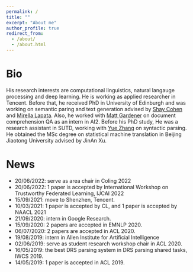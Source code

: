 ```yaml
---
permalink: /
title: ""
excerpt: "About me"
author_profile: true
redirect_from: 
  - /about/
  - /about.html
---
```


Bio
======
His research interests are computational linguistics, natural langauge processing and deep learning. He is working as applied researcher in Tencent. Before that, he received PhD in University of Edinburgh and was working on semantic paring and text generation advised by <a href="http://homepages.inf.ed.ac.uk/scohen/">Shay Cohen</a> and <a href="http://homepages.inf.ed.ac.uk/mlap/">Mirella Lapata</a>. Also, he worked with <a href="https://matt-gardner.github.io">Matt Gardener</a> on document comprehension QA as an intern in AI2. Before his PhD study, He was a research assistant in SUTD, working with <a href="https://frcchang.github.io">Yue Zhang</a> on syntactic parsing. He obtained the MSc degree on statistical machine translation in Beijing Jiaotong University advised by JinAn Xu.

News
======

* 20/06/2022: serve as area chair in Coling 2022
* 20/06/2022: 1 paper is accepted by International Workshop on Trustworthy Federated Learning, IJCAI 2022
* 15/09/2021: move to Shenzhen, Tencent.
* 10/03/2021: 1 paper is accepted by CL, and 1 paper is accepted by NAACL 2021
* 21/09/2020: intern in Google Research.
* 15/09/2020: 2 papers are accepted in EMNLP 2020.
* 06/07/2020: 2 papers are accepted in ACL 2020.
* 19/08/2019: intern in Allen Institute for Artificial Intelligence
* 02/06/2019: serve as student research workshop chair in ACL 2020.
* 16/05/2019: the best DRS parsing system in DRS parsing shared tasks, IWCS 2019.
* 14/05/2019: 1 paper is accepted in ACL 2019.
